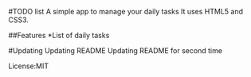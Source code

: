 #TODO list
A simple app to manage your daily tasks
It uses HTML5 and CSS3.

##Features
*List of daily tasks

#Updating
Updating README
Updating README for second time

License:MIT



